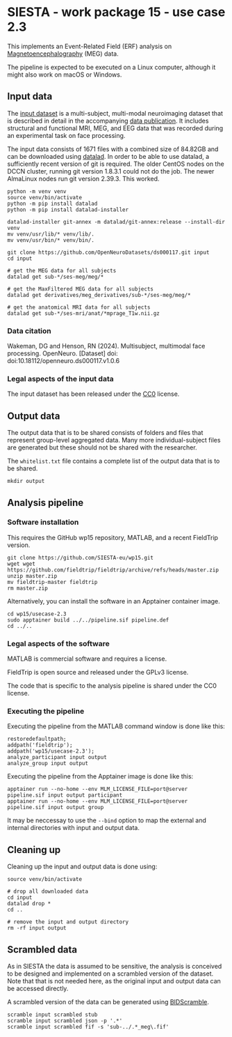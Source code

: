# SIESTA - work package 15 - use case 2.3

This implements an Event-Related Field (ERF) analysis on [Magnetoencephalography](https://en.wikipedia.org/wiki/Magnetoencephalography) (MEG) data.

The pipeline is expected to be executed on a Linux computer, although it might also work on macOS or Windows.

## Input data

The [input dataset](https://doi.org/10.18112/openneuro.ds000117.v1.0.6) is a multi-subject, multi-modal neuroimaging dataset that is described in detail in the accompanying [data publication](https://doi.org/10.1038/sdata.2015.1). It includes structural and functional MRI, MEG, and EEG data that was recorded during an experimental task on face processing.

The input data consists of 1671 files with a combined size of 84.82GB and can be downloaded using [datalad](https://www.datalad.org). In order to be able to use datalad, a sufficiently recent version of git is required. The older CentOS nodes on the DCCN cluster, running git version 1.8.3.1 could not do the job. The newer AlmaLinux nodes run git version 2.39.3. This worked.

```console
python -m venv venv
source venv/bin/activate
python -m pip install datalad
python -m pip install datalad-installer

datalad-installer git-annex -m datalad/git-annex:release --install-dir venv
mv venv/usr/lib/* venv/lib/.
mv venv/usr/bin/* venv/bin/.

git clone https://github.com/OpenNeuroDatasets/ds000117.git input
cd input

# get the MEG data for all subjects
datalad get sub-*/ses-meg/meg/*

# get the MaxFiltered MEG data for all subjects
datalad get derivatives/meg_derivatives/sub-*/ses-meg/meg/*

# get the anatomical MRI data for all subjects
datalad get sub-*/ses-mri/anat/*mprage_T1w.nii.gz
```

### Data citation

Wakeman, DG and Henson, RN (2024). Multisubject, multimodal face processing. OpenNeuro. [Dataset] doi: doi:10.18112/openneuro.ds000117.v1.0.6

### Legal aspects of the input data

The input dataset has been released under the [CC0](https://spdx.org/licenses/CC0-1.0.html) license.


## Output data

The output data that is to be shared consists of folders and files that represent group-level aggregated data. Many more individual-subject files are generated but these should not be shared with the researcher.

The `whitelist.txt` file contains a complete list of the output data that is to be shared. 

```console
mkdir output
```

## Analysis pipeline

### Software installation

This requires the GitHub wp15 repository, MATLAB, and a recent FieldTrip version.

```console
git clone https://github.com/SIESTA-eu/wp15.git
wget wget https://github.com/fieldtrip/fieldtrip/archive/refs/heads/master.zip
unzip master.zip
mv fieldtrip-master fieldtrip
rm master.zip
```

Alternatively, you can install the software in an Apptainer container image.

```console
cd wp15/usecase-2.3
sudo apptainer build ../../pipeline.sif pipeline.def
cd ../..
```

### Legal aspects of the software

MATLAB is commercial software and requires a license.

FieldTrip is open source and released under the GPLv3 license.

The code that is specific to the analysis pipeline is shared under the CC0 license.

### Executing the pipeline

Executing the pipeline from the MATLAB command window is done like this:

```console
restoredefaultpath;
addpath('fieldtrip');
addpath('wp15/usecase-2.3');
analyze_participant input output
analyze_group input output
```

Executing the pipeline from the Apptainer image is done like this:

```console
apptainer run --no-home --env MLM_LICENSE_FILE=port@server pipeline.sif input output participant
apptainer run --no-home --env MLM_LICENSE_FILE=port@server pipeline.sif input output group
```

It may be neccessay to use the `--bind` option to map the external and internal directories with input and output data.

## Cleaning up

Cleaning up the input and output data is done using:

```console
source venv/bin/activate

# drop all downloaded data
cd input
datalad drop *
cd ..

# remove the input and output directory
rm -rf input output
```

## Scrambled data

As in SIESTA the data is assumed to be sensitive, the analysis is conceived to be designed and implemented on a scrambled version of the dataset. Note that that is not needed here, as the original input and output data can be accessed directly.

 A scrambled version of the data can be generated using [BIDScramble](https://github.com/SIESTA-eu/wp15/tree/main/BIDScramble).

```console
scramble input scrambled stub
scramble input scrambled json -p '.*'
scramble input scrambled fif -s 'sub-../.*_meg\.fif'
```
